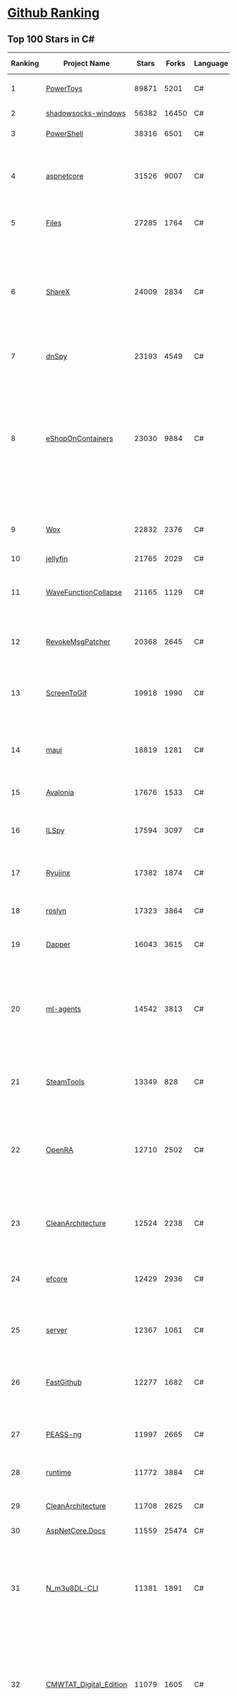 [Github Ranking](../README.md)
==========

## Top 100 Stars in C\#

| Ranking | Project Name | Stars | Forks | Language | Open Issues | Description | Last Commit |
| ------- | ------------ | ----- | ----- | -------- | ----------- | ----------- | ----------- |
| 1 | [PowerToys](https://github.com/microsoft/PowerToys) | 89871 | 5201 | C# | 4870 | Windows system utilities to maximize productivity | 2023-04-22T22:44:20Z |
| 2 | [shadowsocks-windows](https://github.com/shadowsocks/shadowsocks-windows) | 56382 | 16450 | C# | 126 | A C# port of shadowsocks | 2023-04-19T22:26:37Z |
| 3 | [PowerShell](https://github.com/PowerShell/PowerShell) | 38316 | 6501 | C# | 3336 | PowerShell for every system! | 2023-04-23T08:52:09Z |
| 4 | [aspnetcore](https://github.com/dotnet/aspnetcore) | 31526 | 9007 | C# | 2534 | ASP.NET Core is a cross-platform .NET framework for building modern cloud-based web applications on Windows, Mac, or Linux. | 2023-04-22T23:27:06Z |
| 5 | [Files](https://github.com/files-community/Files) | 27285 | 1764 | C# | 393 | Building the best file manager experience for Windows | 2023-04-23T08:29:30Z |
| 6 | [ShareX](https://github.com/ShareX/ShareX) | 24009 | 2834 | C# | 547 | ShareX is a free and open source program that lets you capture or record any area of your screen and share it with a single press of a key. It also allows uploading images, text or other types of files to many supported destinations you can choose from. | 2023-04-23T08:24:07Z |
| 7 | [dnSpy](https://github.com/dnSpy/dnSpy) | 23193 | 4549 | C# | 0 | .NET debugger and assembly editor | 2020-12-20T23:55:15Z |
| 8 | [eShopOnContainers](https://github.com/dotnet-architecture/eShopOnContainers) | 23030 | 9884 | C# | 26 | Cross-platform .NET sample microservices and container based application that runs on Linux Windows and macOS. Powered by .NET 7, Docker Containers and Azure Kubernetes Services. Supports Visual Studio, VS for Mac and CLI based environments with Docker CLI, dotnet CLI, VS Code or any other code editor. | 2023-04-19T21:58:08Z |
| 9 | [Wox](https://github.com/Wox-launcher/Wox) | 22832 | 2376 | C# | 982 | Launcher for Windows, an alternative to Alfred and Launchy. | 2022-12-27T10:47:18Z |
| 10 | [jellyfin](https://github.com/jellyfin/jellyfin) | 21765 | 2029 | C# | 779 | The Free Software Media System | 2023-04-22T14:27:39Z |
| 11 | [WaveFunctionCollapse](https://github.com/mxgmn/WaveFunctionCollapse) | 21165 | 1129 | C# | 1 | Bitmap & tilemap generation from a single example with the help of ideas from quantum mechanics | 2023-03-10T02:57:18Z |
| 12 | [RevokeMsgPatcher](https://github.com/huiyadanli/RevokeMsgPatcher) | 20368 | 2645 | C# | 41 | :trollface: A hex editor for WeChat/QQ/TIM - PC版微信/QQ/TIM防撤回补丁（我已经看到了，撤回也没用了） | 2023-04-17T14:44:53Z |
| 13 | [ScreenToGif](https://github.com/NickeManarin/ScreenToGif) | 19918 | 1990 | C# | 210 | 🎬 ScreenToGif allows you to record a selected area of your screen, edit and save it as a gif or video. | 2023-03-20T16:00:29Z |
| 14 | [maui](https://github.com/dotnet/maui) | 18819 | 1281 | C# | 2233 | .NET MAUI is the .NET Multi-platform App UI, a framework for building native device applications spanning mobile, tablet, and desktop. | 2023-04-23T05:36:35Z |
| 15 | [Avalonia](https://github.com/AvaloniaUI/Avalonia) | 17676 | 1533 | C# | 1242 | A cross-platform UI framework for .NET | 2023-04-23T02:22:28Z |
| 16 | [ILSpy](https://github.com/icsharpcode/ILSpy) | 17594 | 3097 | C# | 199 | .NET Decompiler with support for PDB generation, ReadyToRun, Metadata (&more) - cross-platform! | 2023-04-22T12:56:05Z |
| 17 | [Ryujinx](https://github.com/Ryujinx/Ryujinx) | 17382 | 1874 | C# | 387 | Experimental Nintendo Switch Emulator written in C# | 2023-04-23T02:24:33Z |
| 18 | [roslyn](https://github.com/dotnet/roslyn) | 17323 | 3864 | C# | 8014 | The Roslyn .NET compiler provides C# and Visual Basic languages with rich code analysis APIs. | 2023-04-23T02:47:20Z |
| 19 | [Dapper](https://github.com/DapperLib/Dapper) | 16043 | 3615 | C# | 365 | Dapper - a simple object mapper for .Net | 2023-04-15T14:20:41Z |
| 20 | [ml-agents](https://github.com/Unity-Technologies/ml-agents) | 14542 | 3813 | C# | 128 | The Unity Machine Learning Agents Toolkit (ML-Agents) is an open-source project that enables games and simulations to serve as environments for training intelligent agents using deep reinforcement learning and imitation learning. | 2023-04-22T11:17:19Z |
| 21 | [SteamTools](https://github.com/BeyondDimension/SteamTools) | 13349 | 828 | C# | 520 | 🛠「Watt Toolkit」是一个开源跨平台的多功能 Steam 工具箱。 | 2023-04-21T14:07:19Z |
| 22 | [OpenRA](https://github.com/OpenRA/OpenRA) | 12710 | 2502 | C# | 1457 | Open Source real-time strategy game engine for early Westwood games such as Command & Conquer: Red Alert written in C# using SDL and OpenGL. Runs on Windows, Linux, *BSD and Mac OS X. | 2023-04-22T21:24:25Z |
| 23 | [CleanArchitecture](https://github.com/ardalis/CleanArchitecture) | 12524 | 2238 | C# | 17 | Clean Architecture Solution Template: A starting point for Clean Architecture with ASP.NET Core | 2023-04-20T20:57:25Z |
| 24 | [efcore](https://github.com/dotnet/efcore) | 12429 | 2936 | C# | 1769 | EF Core is a modern object-database mapper for .NET. It supports LINQ queries, change tracking, updates, and schema migrations. | 2023-04-23T00:07:58Z |
| 25 | [server](https://github.com/bitwarden/server) | 12367 | 1061 | C# | 38 | The core infrastructure backend (API, database, Docker, etc). | 2023-04-22T00:04:48Z |
| 26 | [FastGithub](https://github.com/dotnetcore/FastGithub) | 12277 | 1682 | C# | 114 | github加速神器，解决github打不开、用户头像无法加载、releases无法上传下载、git-clone、git-pull、git-push失败等问题 | 2022-12-08T18:58:24Z |
| 27 | [PEASS-ng](https://github.com/carlospolop/PEASS-ng) | 11997 | 2665 | C# | 17 | PEASS - Privilege Escalation Awesome Scripts SUITE (with colors) | 2023-04-23T04:28:49Z |
| 28 | [runtime](https://github.com/dotnet/runtime) | 11772 | 3884 | C# | 8263 | .NET is a cross-platform runtime for cloud, mobile, desktop, and IoT apps. | 2023-04-23T08:11:18Z |
| 29 | [CleanArchitecture](https://github.com/jasontaylordev/CleanArchitecture) | 11708 | 2625 | C# | 18 | Clean Architecture Solution Template for .NET 7 | 2023-03-15T13:49:52Z |
| 30 | [AspNetCore.Docs](https://github.com/dotnet/AspNetCore.Docs) | 11559 | 25474 | C# | 403 | Documentation for ASP.NET Core | 2023-04-22T12:53:36Z |
| 31 | [N_m3u8DL-CLI](https://github.com/nilaoda/N_m3u8DL-CLI) | 11381 | 1891 | C# | 222 | [.NET] m3u8 downloader 开源的命令行m3u8/HLS/dash下载器，支持普通AES-128-CBC解密，多线程，自定义请求头等. 支持简体中文,繁体中文和英文. English Supported. | 2023-03-25T15:17:49Z |
| 32 | [CMWTAT_Digital_Edition](https://github.com/TGSAN/CMWTAT_Digital_Edition) | 11079 | 1605 | C# | 21 | CloudMoe Windows 10/11 Activation Toolkit get digital license, the best open source Win 10/11 activator in GitHub. GitHub 上最棒的开源 Win10/Win11 数字权利（数字许可证）激活工具！ | 2023-02-06T22:24:51Z |
| 33 | [lively](https://github.com/rocksdanister/lively) | 10521 | 845 | C# | 230 | Free and open-source software that allows users to set animated desktop wallpapers and screensavers powered by WinUI 3. | 2023-04-22T04:20:06Z |
| 34 | [mono](https://github.com/mono/mono) | 10394 | 3775 | C# | 2115 | Mono open source ECMA CLI, C# and .NET implementation. | 2023-04-17T18:55:40Z |
| 35 | [UnityCsReference](https://github.com/Unity-Technologies/UnityCsReference) | 10285 | 2295 | C# | 0 | Unity C# reference source code. | 2023-04-20T03:33:53Z |
| 36 | [Newtonsoft.Json](https://github.com/JamesNK/Newtonsoft.Json) | 9989 | 3180 | C# | 632 | Json.NET is a popular high-performance JSON framework for .NET | 2023-03-30T15:07:30Z |
| 37 | [csharplang](https://github.com/dotnet/csharplang) | 9852 | 978 | C# | 425 | The official repo for the design of the C# programming language | 2023-04-23T02:32:54Z |
| 38 | [abp](https://github.com/abpframework/abp) | 9807 | 2999 | C# | 556 | Open Source Web Application Framework for ASP.NET Core. Offers an opinionated architecture to build enterprise software solutions with best practices on top of the .NET and the ASP.NET Core platforms. Provides the fundamental infrastructure, production-ready startup templates, application modules, UI themes, tooling, guides and documentation. | 2023-04-23T02:13:28Z |
| 39 | [basic-computer-games](https://github.com/coding-horror/basic-computer-games) | 9410 | 1221 | C# | 12 | An updated version of the classic "Basic Computer Games" book, with well-written examples in a variety of common MEMORY SAFE, SCRIPTING programming languages. See https://coding-horror.github.io/basic-computer-games/ | 2023-04-21T14:23:25Z |
| 40 | [MonoGame](https://github.com/MonoGame/MonoGame) | 9410 | 2687 | C# | 711 | One framework for creating powerful cross-platform games. | 2023-04-23T08:05:08Z |
| 41 | [UnityCsReference](https://github.com/Unity-Technologies/UnityCsReference) | 10285 | 2295 | C# | 0 | Unity C# reference source code. | 2023-04-20T03:33:53Z |
| 42 | [Newtonsoft.Json](https://github.com/JamesNK/Newtonsoft.Json) | 9989 | 3180 | C# | 632 | Json.NET is a popular high-performance JSON framework for .NET | 2023-03-30T15:07:30Z |
| 43 | [csharplang](https://github.com/dotnet/csharplang) | 9852 | 978 | C# | 425 | The official repo for the design of the C# programming language | 2023-04-23T02:32:54Z |
| 44 | [abp](https://github.com/abpframework/abp) | 9807 | 2999 | C# | 556 | Open Source Web Application Framework for ASP.NET Core. Offers an opinionated architecture to build enterprise software solutions with best practices on top of the .NET and the ASP.NET Core platforms. Provides the fundamental infrastructure, production-ready startup templates, application modules, UI themes, tooling, guides and documentation. | 2023-04-23T02:13:28Z |
| 45 | [MediatR](https://github.com/jbogard/MediatR) | 9417 | 1057 | C# | 11 | Simple, unambitious mediator implementation in .NET | 2023-03-28T10:16:35Z |
| 46 | [basic-computer-games](https://github.com/coding-horror/basic-computer-games) | 9410 | 1221 | C# | 12 | An updated version of the classic "Basic Computer Games" book, with well-written examples in a variety of common MEMORY SAFE, SCRIPTING programming languages. See https://coding-horror.github.io/basic-computer-games/ | 2023-04-21T14:23:25Z |
| 47 | [MonoGame](https://github.com/MonoGame/MonoGame) | 9410 | 2687 | C# | 711 | One framework for creating powerful cross-platform games. | 2023-04-23T08:05:08Z |
| 48 | [AutoMapper](https://github.com/AutoMapper/AutoMapper) | 9328 | 1710 | C# | 0 | A convention-based object-object mapper in .NET.  | 2023-04-21T17:41:14Z |
| 49 | [ArchiSteamFarm](https://github.com/JustArchiNET/ArchiSteamFarm) | 9322 | 1000 | C# | 0 | C# application with primary purpose of farming Steam cards from multiple accounts simultaneously. | 2023-04-23T08:53:06Z |
| 50 | [CefSharp](https://github.com/cefsharp/CefSharp) | 9257 | 2859 | C# | 44 | .NET (WPF and Windows Forms) bindings for the Chromium Embedded Framework | 2023-04-22T00:13:36Z |
| 51 | [orleans](https://github.com/dotnet/orleans) | 9257 | 1968 | C# | 448 | Cloud Native application framework for .NET | 2023-04-21T18:30:07Z |
| 52 | [IdentityServer4](https://github.com/IdentityServer/IdentityServer4) | 9034 | 3851 | C# | 0 | OpenID Connect and OAuth 2.0 Framework for ASP.NET Core | 2022-12-13T07:48:19Z |
| 53 | [RestSharp](https://github.com/restsharp/RestSharp) | 9025 | 2290 | C# | 12 | Simple REST and HTTP API Client for .NET | 2023-04-22T10:04:59Z |
| 54 | [winsw](https://github.com/winsw/winsw) | 8978 | 1348 | C# | 158 | A wrapper executable that can run any executable as a Windows service, in a permissive license. | 2023-04-14T05:56:54Z |
| 55 | [Jackett](https://github.com/Jackett/Jackett) | 8972 | 1056 | C# | 185 | API Support for your favorite torrent trackers | 2023-04-23T06:00:03Z |
| 56 | [BenchmarkDotNet](https://github.com/dotnet/BenchmarkDotNet) | 8912 | 875 | C# | 167 | Powerful .NET library for benchmarking | 2023-04-21T17:38:39Z |
| 57 | [SignalR](https://github.com/SignalR/SignalR) | 8878 | 2291 | C# | 22 | Incredibly simple real-time web for .NET | 2023-03-15T16:47:40Z |
| 58 | [FluentTerminal](https://github.com/felixse/FluentTerminal) | 8835 | 447 | C# | 243 | A Terminal Emulator based on UWP and web technologies. | 2023-03-22T20:02:30Z |
| 59 | [duplicati](https://github.com/duplicati/duplicati) | 8736 | 809 | C# | 893 | Store securely encrypted backups in the cloud! | 2023-04-22T06:53:16Z |
| 60 | [MahApps.Metro](https://github.com/MahApps/MahApps.Metro) | 8696 | 2429 | C# | 67 | A framework that allows developers to cobble together a better UI for their own WPF applications with minimal effort. | 2023-04-18T18:25:59Z |
| 61 | [MahApps.Metro](https://github.com/MahApps/MahApps.Metro) | 8696 | 2429 | C# | 67 | A framework that allows developers to cobble together a better UI for their own WPF applications with minimal effort. | 2023-04-18T18:25:59Z |
| 62 | [Locale-Emulator](https://github.com/xupefei/Locale-Emulator) | 8573 | 732 | C# | 0 | Yet Another System Region and Language Simulator | 2022-04-15T09:55:46Z |
| 63 | [Sonarr](https://github.com/Sonarr/Sonarr) | 8518 | 1113 | C# | 99 | Smart PVR for newsgroup and bittorrent users. | 2023-04-23T01:17:24Z |
| 64 | [machinelearning](https://github.com/dotnet/machinelearning) | 8378 | 1819 | C# | 752 | ML.NET is an open source and cross-platform machine learning framework for .NET. | 2023-04-21T17:49:52Z |
| 65 | [Captura](https://github.com/MathewSachin/Captura) | 8376 | 1607 | C# | 109 | Capture Screen, Audio, Cursor, Mouse Clicks and Keystrokes | 2023-04-09T14:52:52Z |
| 66 | [modular-monolith-with-ddd](https://github.com/kgrzybek/modular-monolith-with-ddd) | 8305 | 1249 | C# | 41 | Full Modular Monolith application with Domain-Driven Design approach. | 2023-01-23T06:54:13Z |
| 67 | [Hangfire](https://github.com/HangfireIO/Hangfire) | 8202 | 1586 | C# | 721 | An easy way to perform background job processing in .NET and .NET Core applications. No Windows Service or separate process required | 2023-04-18T07:47:07Z |
| 68 | [Terminal.Gui](https://github.com/gui-cs/Terminal.Gui) | 8116 | 603 | C# | 99 | Cross Platform Terminal UI toolkit for .NET | 2023-04-22T16:48:44Z |
| 69 | [FluentValidation](https://github.com/FluentValidation/FluentValidation) | 8065 | 1125 | C# | 1 | A popular .NET validation library for building strongly-typed validation rules. | 2023-04-07T14:53:50Z |
| 70 | [nopCommerce](https://github.com/nopSolutions/nopCommerce) | 8048 | 4568 | C# | 69 | ASP.NET Core eCommerce software. nopCommerce is a free and open-source shopping cart. | 2023-04-21T15:30:58Z |
| 71 | [WeiXinMPSDK](https://github.com/JeffreySu/WeiXinMPSDK) | 7793 | 4286 | C# | 180 | 微信全平台 SDK Senparc.Weixin for C#，支持 .NET Framework 及 .NET Core、.NET 6.0、.NET 7.0。已支持微信公众号、小程序、小游戏、微信支付、企业微信/企业号、开放平台、JSSDK、微信周边等全平台。 WeChat SDK for C#. | 2023-04-23T07:38:28Z |
| 72 | [Humanizer](https://github.com/Humanizr/Humanizer) | 7669 | 898 | C# | 203 | Humanizer meets all your .NET needs for manipulating and displaying strings, enums, dates, times, timespans, numbers and quantities | 2023-04-12T15:05:14Z |
| 73 | [practical-aspnetcore](https://github.com/dodyg/practical-aspnetcore) | 7664 | 1020 | C# | 168 | Practical samples of ASP.NET Core 2.1, 2.2, 3.1, 5.0, 6.0, 7.0 and 8.0 preview 3 projects you can use. Readme contains explanations on all projects. | 2023-04-20T10:57:54Z |
| 74 | [Bili.Uwp](https://github.com/Richasy/Bili.Uwp) | 7601 | 497 | C# | 151 | 适用于新系统UI的哔哩 | 2023-04-11T14:13:15Z |
| 75 | [Ocelot](https://github.com/ThreeMammals/Ocelot) | 7585 | 1552 | C# | 524 | dotnet 7.0 API Gateway | 2023-04-22T22:15:56Z |
| 76 | [uno](https://github.com/unoplatform/uno) | 7584 | 630 | C# | 1359 | Build Mobile, Desktop and WebAssembly apps with C# and XAML. Today. Open source and professionally supported. | 2023-04-22T20:35:06Z |
| 77 | [Notepads](https://github.com/0x7c13/Notepads) | 7563 | 434 | C# | 280 | A modern, lightweight text editor with a minimalist design. | 2023-04-17T10:57:04Z |
| 78 | [ReactiveUI](https://github.com/reactiveui/ReactiveUI) | 7462 | 1119 | C# | 79 | An advanced, composable, functional reactive model-view-viewmodel framework for all .NET platforms that is inspired by functional reactive programming. ReactiveUI allows you to  abstract mutable state away from your user interfaces, express the idea around a feature in one readable place and improve the testability of your application. | 2023-04-19T21:58:48Z |
| 79 | [mRemoteNG](https://github.com/mRemoteNG/mRemoteNG) | 7412 | 1337 | C# | 759 | mRemoteNG is the next generation of mRemote, open source, tabbed, multi-protocol, remote connections manager. | 2023-04-11T21:51:18Z |
| 80 | [LiteDB](https://github.com/mbdavid/LiteDB) | 7395 | 1120 | C# | 565 | LiteDB - A .NET NoSQL Document Store in a single data file - https://www.litedb.org | 2023-03-21T20:34:50Z |
| 81 | [Bili.Uwp](https://github.com/Richasy/Bili.Uwp) | 7601 | 497 | C# | 151 | 适用于新系统UI的哔哩 | 2023-04-11T14:13:15Z |
| 82 | [Ocelot](https://github.com/ThreeMammals/Ocelot) | 7585 | 1552 | C# | 524 | dotnet 7.0 API Gateway | 2023-04-22T22:15:56Z |
| 83 | [uno](https://github.com/unoplatform/uno) | 7584 | 630 | C# | 1359 | Build Mobile, Desktop and WebAssembly apps with C# and XAML. Today. Open source and professionally supported. | 2023-04-22T20:35:06Z |
| 84 | [Notepads](https://github.com/0x7c13/Notepads) | 7563 | 434 | C# | 280 | A modern, lightweight text editor with a minimalist design. | 2023-04-17T10:57:04Z |
| 85 | [ReactiveUI](https://github.com/reactiveui/ReactiveUI) | 7462 | 1119 | C# | 79 | An advanced, composable, functional reactive model-view-viewmodel framework for all .NET platforms that is inspired by functional reactive programming. ReactiveUI allows you to  abstract mutable state away from your user interfaces, express the idea around a feature in one readable place and improve the testability of your application. | 2023-04-19T21:58:48Z |
| 86 | [Radarr](https://github.com/Radarr/Radarr) | 7441 | 838 | C# | 472 | A fork of Sonarr to work with movies à la Couchpotato. | 2023-04-23T07:38:06Z |
| 87 | [mRemoteNG](https://github.com/mRemoteNG/mRemoteNG) | 7412 | 1337 | C# | 759 | mRemoteNG is the next generation of mRemote, open source, tabbed, multi-protocol, remote connections manager. | 2023-04-11T21:51:18Z |
| 88 | [LiteDB](https://github.com/mbdavid/LiteDB) | 7395 | 1120 | C# | 565 | LiteDB - A .NET NoSQL Document Store in a single data file - https://www.litedb.org | 2023-03-21T20:34:50Z |
| 89 | [Lean](https://github.com/QuantConnect/Lean) | 7365 | 2810 | C# | 243 | Lean Algorithmic Trading Engine by QuantConnect (Python, C#) | 2023-04-21T20:49:35Z |
| 90 | [blockchain](https://github.com/dvf/blockchain) | 7363 | 2650 | C# | 68 | A simple Blockchain in Python | 2023-01-04T17:21:04Z |
| 91 | [ailab](https://github.com/microsoft/ailab) | 7341 | 1378 | C# | 27 | Experience, Learn and Code the latest breakthrough innovations with Microsoft AI | 2022-12-08T02:14:59Z |
| 92 | [EarTrumpet](https://github.com/File-New-Project/EarTrumpet) | 7283 | 472 | C# | 37 | EarTrumpet - Volume Control for Windows | 2023-04-16T02:45:14Z |
| 93 | [ContextMenuManager](https://github.com/BluePointLilac/ContextMenuManager) | 7187 | 419 | C# | 63 | 🖱️ 纯粹的Windows右键菜单管理程序 | 2023-04-13T01:18:12Z |
| 94 | [Nancy](https://github.com/NancyFx/Nancy) | 7184 | 1507 | C# | 196 | Lightweight, low-ceremony, framework for building HTTP based services on .Net and Mono | 2021-01-24T13:28:09Z |
| 95 | [Bogus](https://github.com/bchavez/Bogus) | 7140 | 415 | C# | 32 | :card_index: A simple fake data generator for C#, F#, and VB.NET. Based on and ported from the famed faker.js. | 2023-04-21T03:42:05Z |
| 96 | [refit](https://github.com/reactiveui/refit) | 7086 | 690 | C# | 151 | The automatic type-safe REST library for .NET Core, Xamarin and .NET. Heavily inspired by Square's Retrofit library, Refit turns your REST API into a live interface. | 2023-04-21T18:24:29Z |
| 97 | [PDFPatcher](https://github.com/wmjordan/PDFPatcher) | 7043 | 1109 | C# | 39 | PDF补丁丁——PDF工具箱，可以编辑书签、剪裁旋转页面、解除限制、提取或合并文档，探查文档结构，提取图片、转成图片等等 | 2023-04-18T06:29:56Z |
| 98 | [ET](https://github.com/egametang/ET) | 6949 | 2575 | C# | 49 | Unity3D Client And C# Server Framework | 2023-04-21T05:36:21Z |
| 99 | [spectre.console](https://github.com/spectreconsole/spectre.console) | 6932 | 334 | C# | 136 | A .NET library that makes it easier to create beautiful console applications. | 2023-04-14T12:21:03Z |
| 100 | [gitextensions](https://github.com/gitextensions/gitextensions) | 6922 | 2019 | C# | 632 | Git Extensions is a standalone UI tool for managing git repositories. It also integrates with Windows Explorer and Microsoft Visual Studio (2015/2017/2019). | 2023-04-23T08:51:04Z |

